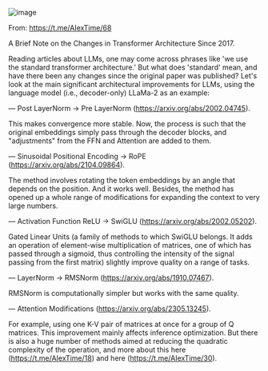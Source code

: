 ![image](https://github.com/VladGKulikov/LLMs-Large-Language-Models/assets/98630446/2052e034-49fc-4a2d-90cc-a67c481aeb6b)

From: https://t.me/AIexTime/68

A Brief Note on the Changes in Transformer Architecture Since 2017.
 
Reading articles about LLMs, one may come across phrases like 'we use the standard transformer architecture.' 
But what does 'standard' mean, and have there been any changes since the original paper was published? 
Let's look at the main significant architectural improvements for LLMs, using the language model (i.e., decoder-only) LLaMa-2 as an example:

— Post LayerNorm → Pre LayerNorm (https://arxiv.org/abs/2002.04745). 

This makes convergence more stable. Now, the process is such that the original embeddings simply pass through the decoder blocks, and "adjustments" from the FFN and Attention are added to them. 

— Sinusoidal Positional Encoding → RoPE (https://arxiv.org/abs/2104.09864). 

The method involves rotating the token embeddings by an angle that depends on the position. And it works well. Besides, the method has opened up a whole range of modifications for expanding the context to very large numbers.

— Activation Function ReLU → SwiGLU (https://arxiv.org/abs/2002.05202). 

Gated Linear Units (a family of methods to which SwiGLU belongs. It adds an operation of element-wise multiplication of matrices, one of which has passed through a sigmoid, thus controlling the intensity of the signal passing from the first matrix) slightly improve quality on a range of tasks.

— LayerNorm → RMSNorm (https://arxiv.org/abs/1910.07467). 

RMSNorm is computationally simpler but works with the same quality.

— Attention Modifications (https://arxiv.org/abs/2305.13245). 

For example, using one K-V pair of matrices at once for a group of Q matrices. This improvement mainly affects inference optimization. But there is also a huge number of methods aimed at reducing the quadratic complexity of the operation, and more about this here (https://t.me/AIexTime/18) and here (https://t.me/AIexTime/30).
